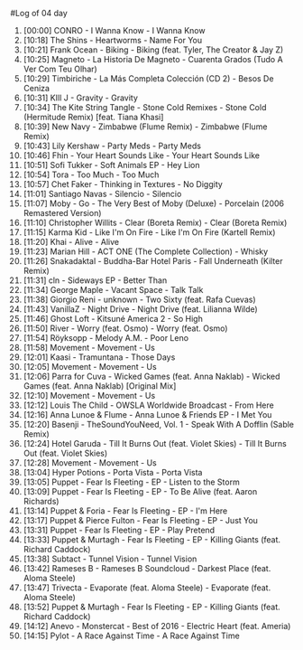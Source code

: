 #Log of 04 day

1. [00:00] CONRO - I Wanna Know - I Wanna Know
1. [10:18] The Shins - Heartworms - Name For You
1. [10:21] Frank Ocean - Biking - Biking (feat. Tyler, The Creator & Jay Z)
1. [10:25] Magneto - La Historia De Magneto - Cuarenta Grados (Tudo A Ver Com Teu Olhar)
1. [10:29] Timbiriche - La Más Completa Colección (CD 2) - Besos De Ceniza
1. [10:31] KIll J - Gravity - Gravity
1. [10:34] The Kite String Tangle - Stone Cold Remixes - Stone Cold (Hermitude Remix) [feat. Tiana Khasi]
1. [10:39] New Navy - Zimbabwe (Flume Remix) - Zimbabwe (Flume Remix)
1. [10:43] Lily Kershaw - Party Meds - Party Meds
1. [10:46] Fhin - Your Heart Sounds Like - Your Heart Sounds Like
1. [10:51] Sofi Tukker - Soft Animals EP - Hey Lion
1. [10:54] Tora - Too Much - Too Much
1. [10:57] Chet Faker - Thinking in Textures - No Diggity
1. [11:01] Santiago Navas - Silencio - Silencio
1. [11:07] Moby - Go - The Very Best of Moby (Deluxe) - Porcelain (2006 Remastered Version)
1. [11:10] Christopher Willits - Clear (Boreta Remix) - Clear (Boreta Remix)
1. [11:15] Karma Kid - Like I'm On Fire - Like I'm On Fire (Kartell Remix)
1. [11:20] Khai - Alive - Alive
1. [11:23] Marian Hill - ACT ONE (The Complete Collection) - Whisky
1. [11:26] Snakadaktal - Buddha-Bar Hotel Paris - Fall Underneath (Kilter Remix)
1. [11:31] cln - Sideways EP - Better Than
1. [11:34] George Maple - Vacant Space - Talk Talk
1. [11:38] Giorgio Reni - unknown - Two Sixty (feat. Rafa Cuevas)
1. [11:43] VanillaZ - Night Drive - Night Drive (feat. Lilianna Wilde)
1. [11:46] Ghost Loft - Kitsuné America 2 - So High
1. [11:50] River - Worry (feat. Osmo) - Worry (feat. Osmo)
1. [11:54] Röyksopp - Melody A.M. - Poor Leno
1. [11:58] Movement - Movement - Us
1. [12:01] Kaasi - Tramuntana - Those Days
1. [12:05] Movement - Movement - Us
1. [12:06] Parra for Cuva - Wicked Games (feat. Anna Naklab) - Wicked Games (feat. Anna Naklab) [Original Mix]
1. [12:10] Movement - Movement - Us
1. [12:12] Louis The Child - OWSLA Worldwide Broadcast - From Here
1. [12:16] Anna Lunoe & Flume - Anna Lunoe & Friends EP - I Met You
1. [12:20] Basenji - TheSoundYouNeed, Vol. 1 - Speak With A Dofflin (Sable Remix)
1. [12:24] Hotel Garuda - Till It Burns Out (feat. Violet Skies) - Till It Burns Out (feat. Violet Skies)
1. [12:28] Movement - Movement - Us
1. [13:04] Hyper Potions - Porta Vista - Porta Vista
1. [13:05] Puppet - Fear Is Fleeting - EP - Listen to the Storm
1. [13:09] Puppet - Fear Is Fleeting - EP - To Be Alive (feat. Aaron Richards)
1. [13:14] Puppet & Foria - Fear Is Fleeting - EP - I'm Here
1. [13:17] Puppet & Pierce Fulton - Fear Is Fleeting - EP - Just You
1. [13:31] Puppet - Fear Is Fleeting - EP - Play Pretend
1. [13:33] Puppet & Murtagh - Fear Is Fleeting - EP - Killing Giants (feat. Richard Caddock)
1. [13:38] Subtact - Tunnel Vision - Tunnel Vision
1. [13:42] Rameses B - Rameses B Soundcloud - Darkest Place (feat. Aloma Steele)
1. [13:47] Trivecta - Evaporate (feat. Aloma Steele) - Evaporate (feat. Aloma Steele)
1. [13:52] Puppet & Murtagh - Fear Is Fleeting - EP - Killing Giants (feat. Richard Caddock)
1. [14:12] Anevo - Monstercat - Best of 2016 - Electric Heart (feat. Ameria)
1. [14:15] Pylot - A Race Against Time - A Race Against Time
